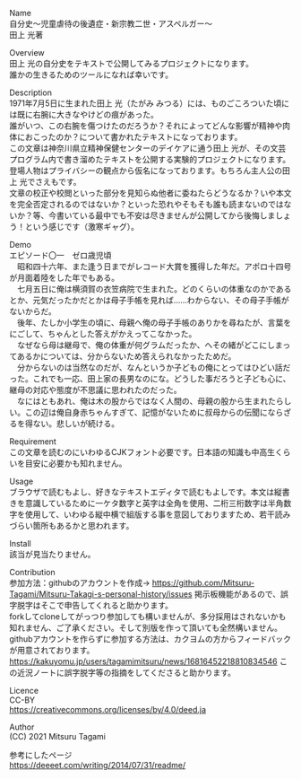 Name  
自分史〜児童虐待の後遺症・新宗教二世・アスペルガー〜  
田上 光著

Overview  
田上 光の自分史をテキストで公開してみるプロジェクトになります。  
誰かの生きるためのツールになれば幸いです。  

Description  
1971年7月5日に生まれた田上 光（たがみ みつる）には、ものごころついた頃には既に右腕に大きなやけどの痕があった。  
誰がいつ、この右腕を傷つけたのだろうか？それによってどんな影響が精神や肉体におこったのか？について書かれたテキストになっております。  
この文章は神奈川県立精神保健センターのデイケアに通う田上 光が、その文芸プログラム内で書き溜めたテキストを公開する実験的プロジェクトになります。  
登場人物はプライバシーの観点から仮名になっております。もちろん主人公の田上 光でさえもです。  
文章の校正や校閲といった部分を見知らぬ他者に委ねたらどうなるか？いや本文を完全否定されるのではないか？といった恐れやそもそも誰も読まないのではないか？等、今書いている最中でも不安は尽きませんが公開してから後悔しましょう！という感じです（激寒ギャグ）。

Demo  
﻿    エピソード〇一　ゼロ歳児頃  
    　昭和四十六年、また逢う日までがレコード大賞を獲得した年だ。アポロ十四号が月面着陸をした年でもある。  
    　七月五日に俺は横須賀の衣笠病院で生まれた。どのくらいの体重なのかであるとか、元気だったかだとかは母子手帳を見れば……わからない、その母子手帳がないからだ。  
    　後年、たしか小学生の頃に、母親へ俺の母子手帳のありかを尋ねたが、言葉をにごして、ちゃんとした答えがかえってこなかった。  
    　なぜなら母は継母で、俺の体重が何グラムだったか、へその緒がどこにしまってあるかについては、分からないため答えられなかったためだ。  
    　分からないのは当然なのだが、なんというか子どもの俺にとってはひどい話だった。これでも一応、田上家の長男なのにな。どうした事だろうと子ども心に、継母の対応や態度が不思議に思われたのだった。  
    　なにはともあれ、俺は木の股からではなく人間の、母親の股から生まれたらしい。この辺は俺自身赤ちゃんすぎて、記憶がないために叔母からの伝聞にならざるを得ない。悲しいが続ける。

Requirement  
この文章を読むのにいわゆるCJKフォント必要です。日本語の知識も中高生くらいを目安に必要かも知れません。

Usage  
ブラウザで読むもよし、好きなテキストエディタで読むもよしです。本文は縦書きを意識しているために一ケタ数字と英字は全角を使用、二桁三桁数字は半角数字を使用して、いわゆる縦中横で組版する事を意図しておりますため、若干読みづらい箇所もあるかと思われます。

Install  
該当が見当たりません。

Contribution  
参加方法：githubのアカウントを作成→
https://github.com/Mitsuru-Tagami/Mitsuru-Takagi-s-personal-history/issues
掲示板機能があるので、誤字脱字はそこで申告してくれると助かります。  
forkしてcloneしてがっつり参加しても構いませんが、多分採用はされないかも知れません、ご了承ください。そして別版を作って頂いても全然構いません。  
githubアカウントを作らずに参加する方法は、カクヨムの方からフィードバックが用意されております。  
https://kakuyomu.jp/users/tagamimitsuru/news/16816452218810834546
この近況ノートに誤字脱字等の指摘をしてくださると助かります。

Licence  
CC-BY  
https://creativecommons.org/licenses/by/4.0/deed.ja

Author  
(CC) 2021 Mitsuru Tagami

参考にしたページ  
https://deeeet.com/writing/2014/07/31/readme/
